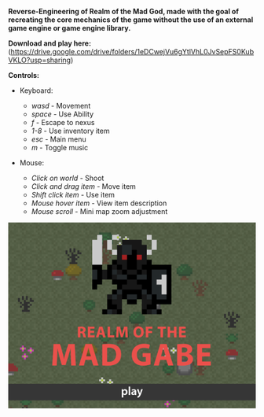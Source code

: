 **Reverse-Engineering of Realm of the Mad God, made with the goal of recreating the core mechanics of the game without the use of an external game engine or game engine library.**

**Download and play here:** (https://drive.google.com/drive/folders/1eDCwejVu6gYtlVhL0JvSepFS0KubVKLO?usp=sharing)

**Controls:**
  - Keyboard:
      - *wasd* - Movement
      - *space* - Use Ability
      - *f* - Escape to nexus
      - *1-8* - Use inventory item
      - *esc* - Main menu
      - *m* - Toggle music
  
  - Mouse:
      - *Click on world* - Shoot
      - *Click and drag item* - Move item
      - *Shift click item* - Use item
      - *Mouse hover item* - View item description
      - *Mouse scroll* - Mini map zoom adjustment
        
![](rotmg.png)
